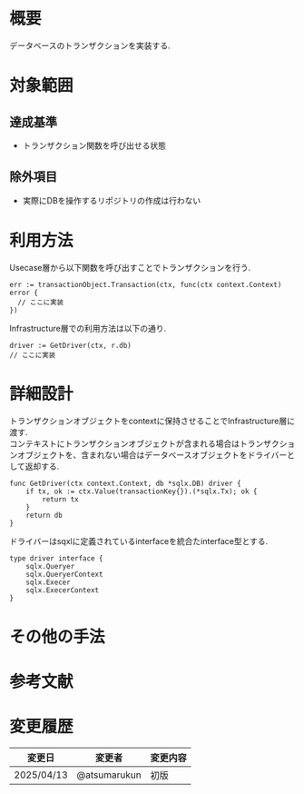 # 概要

データベースのトランザクションを実装する.

# 対象範囲

## 達成基準

- トランザクション関数を呼び出せる状態

## 除外項目

- 実際にDBを操作するリポジトリの作成は行わない

# 利用方法

Usecase層から以下関数を呼び出すことでトランザクションを行う.

```golang
err := transactionObject.Transaction(ctx, func(ctx context.Context) error {
  // ここに実装
})
```

Infrastructure層での利用方法は以下の通り.

```golang
driver := GetDriver(ctx, r.db)
// ここに実装
```

# 詳細設計

トランザクションオブジェクトをcontextに保持させることでInfrastructure層に渡す.<br />
コンテキストにトランザクションオブジェクトが含まれる場合はトランザクションオブジェクトを、含まれない場合はデータベースオブジェクトをドライバーとして返却する.

```golang
func GetDriver(ctx context.Context, db *sqlx.DB) driver {
	if tx, ok := ctx.Value(transactionKey{}).(*sqlx.Tx); ok {
		return tx
	}
	return db
}
```

ドライバーはsqxlに定義されているinterfaceを統合たinterface型とする.

```golang
type driver interface {
	sqlx.Queryer
	sqlx.QueryerContext
	sqlx.Execer
	sqlx.ExecerContext
}
```

# その他の手法

# 参考文献

# 変更履歴

| 変更日 | 変更者 | 変更内容 |
| --- | --- | --- |
| 2025/04/13 | @atsumarukun | 初版 |
